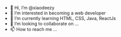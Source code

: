 - 👋 Hi, I’m @xiaodeezy
- 👀 I’m interested in becoming a web developer
- 🌱 I’m currently learning HTML, CSS, Java, ReactJs
- 💞️ I’m looking to collaborate on ...
- 📫 How to reach me ...

<!---
xiaodeezy/xiaodeezy is a ✨ special ✨ repository because its `README.md` (this file) appears on your GitHub profile.
You can click the Preview link to take a look at your changes.
--->
